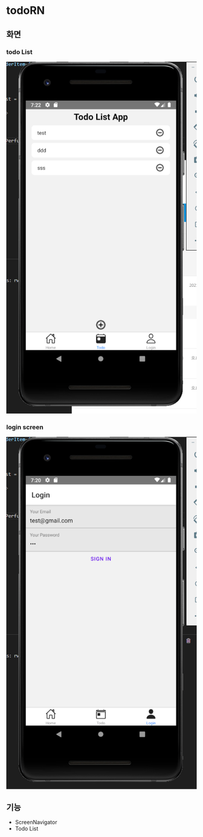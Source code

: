 # todoRN
## 화면
### todo List
![ex_screenshot](20210316_1237.PNG)
### login screen
![ex_screenshot](20210316_2092.PNG)
## 기능
- ScreenNavigator 
- Todo List
